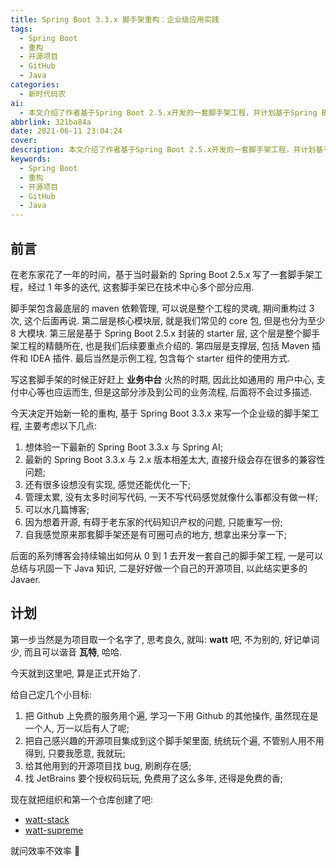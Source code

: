 ```yaml
---
title: Spring Boot 3.3.x 脚手架重构：企业级应用实践
tags:
  - Spring Boot
  - 重构
  - 开源项目
  - GitHub
  - Java
categories:
  - 新时代码农
ai:
  - 本文介绍了作者基于Spring Boot 2.5.x开发的一套脚手架工程，并计划基于Spring Boot 3.3.x进行重构。文章讨论了重构的原因，包括体验最新技术、解决兼容性问题、优化设想和开源项目等。同时，作者也设定了一些小目标，如使用GitHub服务、集成感兴趣的开源项目和寻找bug等。最后介绍了创建的项目和组织。
abbrlink: 321ba84a
date: 2021-06-11 23:04:24
cover:
description: 本文介绍了作者基于Spring Boot 2.5.x开发的一套脚手架工程，并计划基于Spring Boot 3.3.x进行重构。文章讨论了重构的原因，包括体验最新技术、解决兼容性问题、优化设想和开源项目等。同时，作者也设定了一些小目标，如使用GitHub服务、集成感兴趣的开源项目和寻找bug等。最后介绍了创建的项目和组织。
keywords:
  - Spring Boot
  - 重构
  - 开源项目
  - GitHub
  - Java
---
```


## 前言

在老东家花了一年的时间，基于当时最新的 Spring Boot 2.5.x 写了一套脚手架工程，经过 1 年多的迭代, 这套脚手架已在技术中心多个部分应用.

脚手架包含最底层的 maven 依赖管理, 可以说是整个工程的灵魂, 期间重构过 3 次, 这个后面再说.
第二层是核心模块层, 就是我们常见的 core 包, 但是也分为至少 8 大模块.
第三层是基于 Spring Boot 2.5.x 封装的 starter 层, 这个层是整个脚手架工程的精髓所在, 也是我们后续要重点介绍的.
第四层是支撑层, 包括 Maven 插件和 IDEA 插件.
最后当然是示例工程, 包含每个 starter 组件的使用方式.

写这套脚手架的时候正好赶上 **业务中台** 火热的时期, 因此比如通用的 用户中心, 支付中心等也应运而生, 但是这部分涉及到公司的业务流程, 后面将不会过多描述.

今天决定开始新一轮的重构, 基于 Spring Boot 3.3.x 来写一个企业级的脚手架工程, 主要考虑以下几点:

1. 想体验一下最新的 Spring Boot 3.3.x 与 Spring AI;
2. 最新的 Spring Boot 3.3.x 与 2.x 版本相差太大, 直接升级会存在很多的兼容性问题;
3. 还有很多设想没有实现, 感觉还能优化一下;
4. 管理太累, 没有太多时间写代码, 一天不写代码感觉就像什么事都没有做一样;
5. 可以水几篇博客;
6. 因为想着开源, 有碍于老东家的代码知识产权的问题, 只能重写一份;
7. 自我感觉原来那套脚手架还是有可圈可点的地方, 想拿出来分享一下;

后面的系列博客会持续输出如何从 0 到 1 去开发一套自己的脚手架工程, 一是可以总结与巩固一下 Java 知识, 二是好好做一个自己的开源项目, 以此结实更多的 Javaer.

## 计划

第一步当然是为项目取一个名字了, 思考良久, 就叫: **watt** 吧, 不为别的, 好记单词少, 而且可以谐音 **瓦特**, 哈哈.

今天就到这里吧, 算是正式开始了.

给自己定几个小目标:

1. 把 Github 上免费的服务用个遍, 学习一下用 Github 的其他操作, 虽然现在是一个人, 万一以后有人了呢;
2. 把自己感兴趣的开源项目集成到这个脚手架里面, 统统玩个遍, 不管别人用不用得到, 只要我愿意, 我就玩;
3. 给其他用到的开源项目找 bug, 刷刷存在感;
4. 找 JetBrains 要个授权码玩玩, 免费用了这么多年, 还得是免费的香;

现在就把组织和第一个仓库创建了吧:

- [watt-stack](https://github.com/watt-stack)
- [watt-supreme](https://github.com/watt-stack/watt-supreme)

就问效率不效率 🥳
